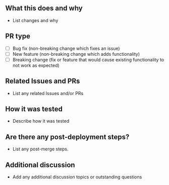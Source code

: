 ## What this does and why
- List changes and why

## PR type

- [ ] Bug fix (non-breaking change which fixes an issue)
- [ ] New feature (non-breaking change which adds functionality)
- [ ] Breaking change (fix or feature that would cause existing functionality to not work as expected)

## Related Issues and PRs
- List any related Issues and/or PRs

## How it was tested
- Describe how it was tested

## Are there any post-deployment steps?
- List any post-merge steps.

## Additional discussion
- Add any additional discussion topics or outstanding questions
